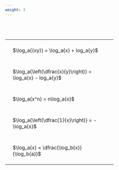 ```yaml
---
weight: 3
---
```


#  
<br>
<style type="text/css">
#T_16402 th.col_heading {
  text-align: left;
  font-size: 1em;
}
#T_16402 td {
  text-align: left;
  font-size: 1em;
  padding: 1.5em;
}
#T_16402_row0_col0, #T_16402_row1_col0, #T_16402_row2_col0, #T_16402_row3_col0, #T_16402_row4_col0 {
  width: 300px;
  white-space: pre-wrap;
}
</style>
<table id="T_16402">
  <thead>
  </thead>
  <tbody>
    <tr>
      <td id="T_16402_row0_col0" class="data row0 col0" >$\log_a{(xy)} = \log_a{x} + log_a{y}$</td>
    </tr>
    <tr>
      <td id="T_16402_row1_col0" class="data row1 col0" >$\log_a{\left(\dfrac{x}{y}\right)} = \log_a{x} - log_a{y}$</td>
    </tr>
    <tr>
      <td id="T_16402_row2_col0" class="data row2 col0" >$\log_a{x^n} = n\log_a{x}$</td>
    </tr>
    <tr>
      <td id="T_16402_row3_col0" class="data row3 col0" >$\log_a{\left(\dfrac{1}{x}\right)} = -\log_a{x}$</td>
    </tr>
    <tr>
      <td id="T_16402_row4_col0" class="data row4 col0" >$\log_a{x} = \dfrac{\log_b{x}}{\log_b{a}}$</td>
    </tr>
  </tbody>
</table>
